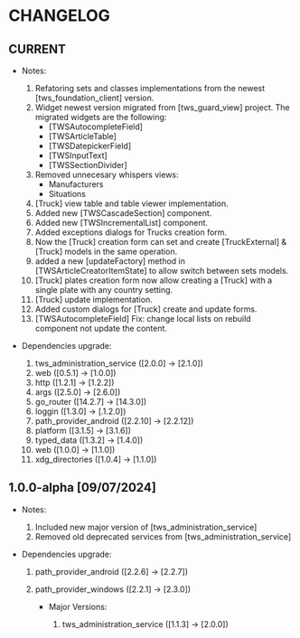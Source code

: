 # CHANGELOG

## CURRENT

- Notes:

    1. Refatoring sets and classes implementations from the newest [tws_foundation_client] version.
    2. Widget newest version migrated from [tws_guard_view] project. The migrated widgets are the following:
        * [TWSAutocompleteField]
        * [TWSArticleTable]
        * [TWSDatepickerField]
        * [TWSInputText]
        * [TWSSectionDivider]
    3. Removed unnecesary whispers views:
        * Manufacturers
        * Situations
    4. [Truck] view table and table viewer implementation.
    5. Added new [TWSCascadeSection] component.
    6. Added new [TWSIncrementalList] component.
    7. Added exceptions dialogs for Trucks creation form.
    8. Now the [Truck] creation form can set and create [TruckExternal] & [Truck] models 
    in the same operation.
    9. added a new [updateFactory] method in [TWSArticleCreatorItemState] to allow switch between sets models.
    10. [Truck] plates creation form now allow creating a [Truck] with a single plate with any country setting.
    11. [Truck] update implementation.
    12. Added custom dialogs for [Truck] create and update forms.
    13. [TWSAutocompleteField] Fix: change local lists on rebuild component not update the content.

- Dependencies upgrade:

    1. tws_administration_service ([2.0.0] -> [2.1.0])
    2. web ([0.5.1] -> [1.0.0])
    3. http ([1.2.1] -> [1.2.2])
    4. args ([2.5.0] -> [2.6.0]) 
    4. go_router ([14.2.7] -> [14.3.0]) 
    4. loggin ([1.3.0] -> [.1.2.0]) 
    4. path_provider_android ([2.2.10] -> [2.2.12]) 
    4. platform ([3.1.5] -> [3.1.6]) 
    4. typed_data ([1.3.2] -> [1.4.0]) 
    4. web ([1.0.0] -> [1.1.0]) 
    4. xdg_directories ([1.0.4] -> [1.1.0]) 


## 1.0.0-alpha [09/07/2024]

- Notes:

    1. Included new major version of [tws_administration_service]
    2. Removed old deprecated services from [tws_administration_service]

- Dependencies upgrade:

    1. path_provider_android ([2.2.6] -> [2.2.7])
    2. path_provider_windows ([2.2.1] -> [2.3.0])

        - Major Versions:

            1. tws_administration_service ([1.1.3] -> [2.0.0])
